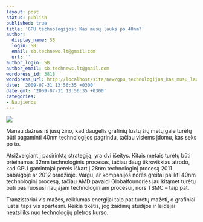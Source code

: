 ```yaml
---
layout: post
status: publish
published: true
title: 'GPU technologijos: Kas mūsų lauks po 40nm?'
author:
  display_name: SB
  login: SB
  email: sb.technews.lt@gmail.com
  url: ''
author_login: SB
author_email: sb.technews.lt@gmail.com
wordpress_id: 3818
wordpress_url: http://localhost/site/new/gpu_technologijos_kas_musu_lauks_po_40nm/
date: '2009-07-31 13:56:35 +0300'
date_gmt: '2009-07-31 13:56:35 +0300'
categories:
- Naujienos
---
```

<div class="imgright"><img src="http://tbn2.google.com/images?q=tbn:dNSahIC0w2-siM:http://www.itechnews.net/wp-content/uploads/2009/04/amd-ati-radeon-hd-4770-40nm-gpu.jpg"  /></div>
<p>Manau dažnas iš jūsų žino, kad daugelis grafinių lustų šių metų gale turėtų būti pagaminti 40nm technologijos pagrindu, tačiau visiems įdomu, kas seks po to.</p>
<p>Atsižvelgiant į pasirinktą strategiją, yra dvi išeitys. Kitais metais turėtų būti prieinamas 32nm technologinis procesas, tačiau daug tikroviškiau atrodo, kad GPU gamintojai pereis iškart į 28nm technologinį procesą 2011 pabaigoje ar 2012 pradžioje. Vargu, ar kompanijos norės greitai palikti 40nm technologinį procesą, tačiau AMD pavaldi Globalfoundries jau kitąmet turėtų būti pasiruošusi naujajam technologiniam procesui, nors TSMC – taip pat.</p>
<p>Tranzistoriai vis mažės, reiklumas energijai taip pat turėtų mažėti, o grafiniai lustai taps vis spartesni. Reikia tikėtis, jog žaidimų studijos ir leidėjai neatsiliks nuo technologijų plėtros kurso.<br /></p>
